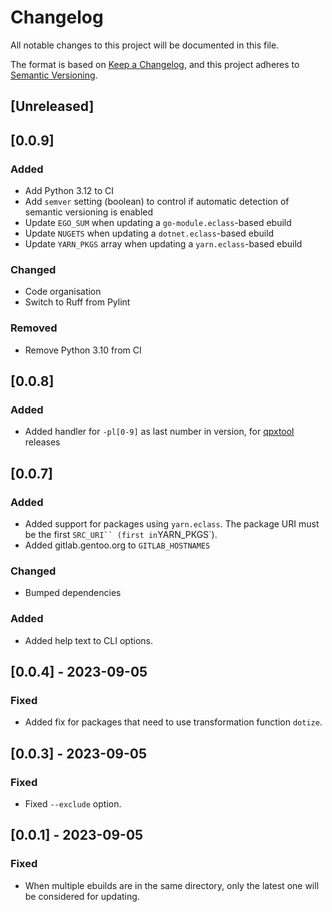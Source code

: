 # Changelog

All notable changes to this project will be documented in this file.

The format is based on [Keep a Changelog](https://keepachangelog.com/en/1.0.0/),
and this project adheres to
[Semantic Versioning](https://semver.org/spec/v2.0.0.html).

## [Unreleased]

## [0.0.9]

### Added

- Add Python 3.12 to CI
- Add `semver` setting (boolean) to control if automatic detection of semantic versioning is enabled
- Update `EGO_SUM` when updating a `go-module.eclass`-based ebuild
- Update `NUGETS` when updating a `dotnet.eclass`-based ebuild
- Update `YARN_PKGS` array when updating a `yarn.eclass`-based ebuild

### Changed

- Code organisation
- Switch to Ruff from Pylint

### Removed

- Remove Python 3.10 from CI

## [0.0.8]

### Added

- Added handler for `-pl[0-9]` as last number in version, for
  [qpxtool](https://github.com/speed47/qpxtool) releases

## [0.0.7]

### Added

- Added support for packages using `yarn.eclass`. The package URI must be the first `SRC_URI``
(first in`YARN_PKGS`).
- Added gitlab.gentoo.org to `GITLAB_HOSTNAMES`

### Changed

- Bumped dependencies

### Added

- Added help text to CLI options.

## [0.0.4] - 2023-09-05

### Fixed

- Added fix for packages that need to use transformation function `dotize`.

## [0.0.3] - 2023-09-05

### Fixed

- Fixed `--exclude` option.

## [0.0.1] - 2023-09-05

### Fixed

- When multiple ebuilds are in the same directory, only the latest one will be considered for updating.
